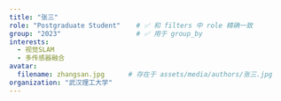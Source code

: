 ```yaml
---
title: "张三"
role: "Postgraduate Student"    # ✅ 和 filters 中 role 精确一致
group: "2023"                   # ✅ 用于 group_by
interests:
  - 视觉SLAM
  - 多传感器融合
avatar:
  filename: zhangsan.jpg      # 存在于 assets/media/authors/张三.jpg
organization: "武汉理工大学"
---
```


